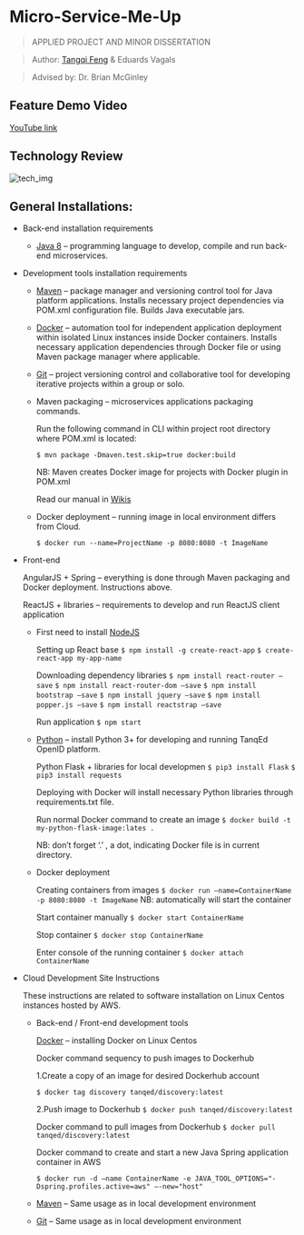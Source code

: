 # Micro-Service-Me-Up

> APPLIED PROJECT AND MINOR DISSERTATION

> Author: [Tangqi Feng](https://tangqifeng.github.io/) & Eduards Vagals

> Advised by:  Dr. Brian McGinley

## Feature Demo Video
[YouTube link](https://youtu.be/8Ow0CRWHyyU)

## Technology Review
![tech_img](https://user-images.githubusercontent.com/22374434/38877480-aec7b9b6-4256-11e8-9462-19d958487dc2.png)

## General Installations:

* Back-end installation requirements

  * [Java 8](http://www.oracle.com/technetwork/java/javase/downloads/jdk8-downloads-2133151.html) – programming language to develop, compile and run back-end microservices.

* Development tools installation requirements
  
  * [Maven](https://maven.apache.org/install.html) – package manager and versioning control tool for Java platform applications. Installs necessary project dependencies via POM.xml configuration file. Builds Java executable jars.
  
  * [Docker](https://docs.docker.com/install/) – automation tool for independent application deployment within isolated Linux instances inside Docker containers. Installs necessary application dependencies through Docker file or using Maven package manager where applicable.
  
  * [Git](https://git-scm.com/downloads) – project versioning control and collaborative tool for developing iterative projects within a group or solo. 
  
  * Maven packaging – microservices applications packaging commands.
  
    Run the following command in CLI within project root directory where POM.xml is located:

    ```$ mvn package -Dmaven.test.skip=true docker:build```

    NB: Maven creates Docker image for projects with Docker plugin in POM.xml

    Read our manual in [Wikis](https://github.com/TanqEdPublic/Micro-Service-Me-Up/wiki/Docker)
  
  * Docker deployment – running image in local environment differs from Cloud.

    ```$ docker run --name=ProjectName -p 8080:8080 -t ImageName```

* Front-end

  AngularJS + Spring – everything is done through Maven packaging and Docker deployment. Instructions above.

  ReactJS + libraries – requirements to develop and run ReactJS client application
  
  * First need to install [NodeJS](https://nodejs.org/en/)
  
    Setting up React base
    ``` $ npm install -g create-react-app ```
    ``` $ create-react-app my-app-name ```

    Downloading dependency libraries
    ``` $ npm install react-router –save ```
    ``` $ npm install react-router-dom –save ```
    ``` $ npm install bootstrap –save ```
    ``` $ npm install jquery –save ```
    ``` $ npm install popper.js –save ```
    ``` $ npm install reactstrap –save ```

    Run application
    ``` $ npm start ```
  
  * [Python](https://www.python.org/downloads/) – install Python 3+ for developing and running TanqEd OpenID platform.
    
    Python Flask + libraries for local developmen
    ``` $ pip3 install Flask ```
    ``` $ pip3 install requests ```
    
    Deploying with Docker will install necessary Python libraries through requirements.txt file.
    
    Run normal Docker command to create an image
    ``` $ docker build -t my-python-flask-image:lates . ```
    
    NB: don’t forget ‘.’ , a dot, indicating Docker file is in current directory.
    
  * Docker deployment

    Creating containers from images
    ``` $ docker run –name=ContainerName -p 8080:8080 -t ImageName ```
    NB: automatically will start the container 

    Start container manually
    ``` $ docker start ContainerName ```

    Stop container
    ``` $ docker stop ContainerName ```

    Enter console of the running container
    ``` $ docker attach ContainerName ```

* Cloud Development Site Instructions

  These instructions are related to software installation on Linux Centos instances hosted by AWS.
   
  * Back-end / Front-end development tools
    
    [Docker](https://docs.docker.com/install/linux/docker-ce/centos/) – installing Docker on Linux Centos 

    Docker command sequency to push images to Dockerhub
    
    1.Create a copy of an image for desired Dockerhub account
    
    ``` $ docker tag discovery tanqed/discovery:latest ```
    
    2.Push image to Dockerhub
    ``` $ docker push tanqed/discovery:latest ```

    Docker command to pull images from Dockerhub
    ``` $ docker pull tanqed/discovery:latest ```

    Docker command to create and start a new Java Spring application container in AWS
    
    ``` $ docker run -d –name ContainerName -e JAVA_TOOL_OPTIONS="-Dspring.profiles.active=aws" –-new="host" ```
    
  * [Maven](https://maven.apache.org/install.html) – Same usage as in local development environment
  * [Git](https://git-scm.com/book/en/v2/Getting-Started-Installing-Git) – Same usage as in local development environment





  


  
  


